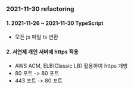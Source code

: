 ### 2021-11-30 refactoring

#### 1. 2021-11-26 ~ 2021-11-30 TypeScript

- 모든 js 파일 ts 변환

#### 2. 서연제 개인 서버에 https 적용

- AWS ACM, ELB(Classic LB) 활용하여 https 개방
- 80 포트 -> 80 포트
- 443 포트 -> 80 포트
